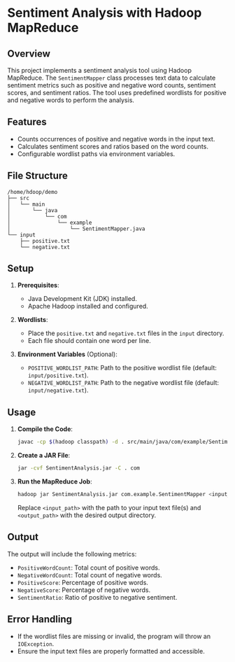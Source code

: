 # Sentiment Analysis with Hadoop MapReduce

## Overview
This project implements a sentiment analysis tool using Hadoop MapReduce. The `SentimentMapper` class processes text data to calculate sentiment metrics such as positive and negative word counts, sentiment scores, and sentiment ratios. The tool uses predefined wordlists for positive and negative words to perform the analysis.

## Features
- Counts occurrences of positive and negative words in the input text.
- Calculates sentiment scores and ratios based on the word counts.
- Configurable wordlist paths via environment variables.

## File Structure
```
/home/hdoop/demo
├── src
│   └── main
│       └── java
│           └── com
│               └── example
│                   └── SentimentMapper.java
└── input
    ├── positive.txt
    └── negative.txt
```

## Setup
1. **Prerequisites**:
   - Java Development Kit (JDK) installed.
   - Apache Hadoop installed and configured.

2. **Wordlists**:
   - Place the `positive.txt` and `negative.txt` files in the `input` directory.
   - Each file should contain one word per line.

3. **Environment Variables** (Optional):
   - `POSITIVE_WORDLIST_PATH`: Path to the positive wordlist file (default: `input/positive.txt`).
   - `NEGATIVE_WORDLIST_PATH`: Path to the negative wordlist file (default: `input/negative.txt`).

## Usage
1. **Compile the Code**:
   ```bash
   javac -cp $(hadoop classpath) -d . src/main/java/com/example/SentimentMapper.java
   ```

2. **Create a JAR File**:
   ```bash
   jar -cvf SentimentAnalysis.jar -C . com
   ```

3. **Run the MapReduce Job**:
   ```bash
   hadoop jar SentimentAnalysis.jar com.example.SentimentMapper <input_path> <output_path>
   ```
   Replace `<input_path>` with the path to your input text file(s) and `<output_path>` with the desired output directory.

## Output
The output will include the following metrics:
- `PositiveWordCount`: Total count of positive words.
- `NegativeWordCount`: Total count of negative words.
- `PositiveScore`: Percentage of positive words.
- `NegativeScore`: Percentage of negative words.
- `SentimentRatio`: Ratio of positive to negative sentiment.

## Error Handling
- If the wordlist files are missing or invalid, the program will throw an `IOException`.
- Ensure the input text files are properly formatted and accessible.
